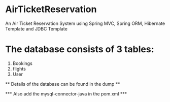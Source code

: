 # AirTicketReservation
An Air Ticket Reservation System using Spring MVC, Spring ORM, Hibernate Template and JDBC Template

# The database consists of 3 tables:
1. Bookings
2. flights
3. User

** Details of the database can be found in the dump **

*** Also add the mysql-connector-java in the pom.xml ***
